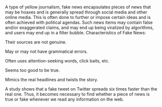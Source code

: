 A type of yellow journalism, fake news encapsulates pieces of news that may be hoaxes and is generally spread through social media and other online media. This is often done to further or impose certain ideas and is often achieved with political agendas. Such news items may contain false and/or exaggerated claims, and may end up being viralized by algorithms, and users may end up in a filter bubble.
Characteristics of Fake News:

Their sources are not genuine.

May or may not have grammatical errors.

Often uses attention-seeking words, click baits, etc.

Seems too good to be true.

Mimics the real headlines and twists the story.

A study shows that a fake tweet on Twitter spreads six times faster than the real one. Thus, it becomes necessary to find whether a piece of news is true or fake whenever we read any information on the web.
